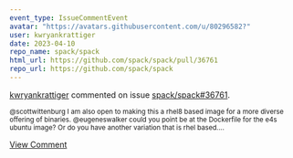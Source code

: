 ```yaml
---
event_type: IssueCommentEvent
avatar: "https://avatars.githubusercontent.com/u/80296582?"
user: kwryankrattiger
date: 2023-04-10
repo_name: spack/spack
html_url: https://github.com/spack/spack/pull/36761
repo_url: https://github.com/spack/spack
---
```


<a href='https://github.com/kwryankrattiger' target='_blank'>kwryankrattiger</a> commented on issue <a href='https://github.com/spack/spack/pull/36761' target='_blank'>spack/spack#36761</a>.

<small>@scottwittenburg I am also open to making this a rhel8 based image for a more diverse offering of binaries. @eugeneswalker could you point be at the Dockerfile for the e4s ubuntu image? Or do you have another variation that is rhel based....</small>

<a href='https://github.com/spack/spack/pull/36761' target='_blank'>View Comment</a>